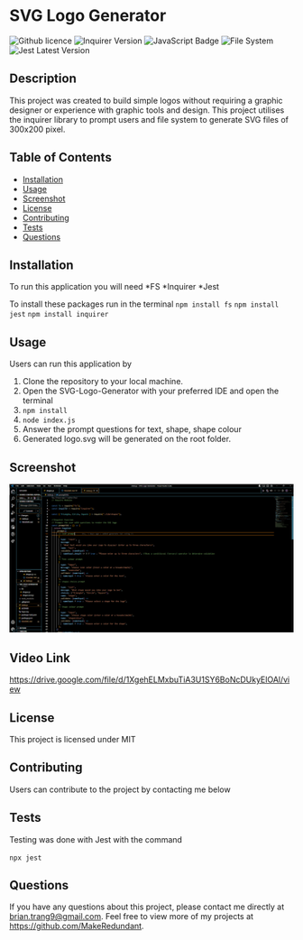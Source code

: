 # SVG Logo Generator

![Github licence](http://img.shields.io/badge/license-MIT-blue.svg)
![Inquirer Version](https://img.shields.io/badge/Inquirer-8.2.4-blue.svg)
![JavaScript Badge](https://img.shields.io/badge/JavaScript-100%25-yellow.svg)
![File System](https://img.shields.io/badge/File%20System-Implemented-green.svg)
![Jest Latest Version](https://img.shields.io/npm/v/jest/latest?label=Jest&color=red)

## Description

This project was created to build simple logos without requiring a graphic designer or
experience with graphic tools and design. This project utilises the inquirer library to prompt users and file system to generate SVG files of 300x200 pixel.

## Table of Contents

- [Installation](#installation)
- [Usage](#usage)
- [Screenshot](#screenshot)
- [License](#license)
- [Contributing](#contributing)
- [Tests](#tests)
- [Questions](#questions)

## Installation

To run this application you will need
*FS
*Inquirer
*Jest

To install these packages run in the terminal
`npm install fs`
`npm install jest`
`npm install inquirer`

## Usage
Users can run this application by
1. Clone the repository to your local machine.
2. Open the SVG-Logo-Generator with your preferred IDE and open the terminal
3. ```npm install```
4. ```node index.js```
5. Answer the prompt questions for text, shape, shape colour
6. Generated logo.svg will be generated on the root folder.

## Screenshot

![Logo GIF](assets/SVG%20Logo.gif)

## Video Link
https://drive.google.com/file/d/1XgehELMxbuTiA3U1SY6BoNcDUkyElOAl/view 
## License

This project is licensed under MIT

## Contributing

Users can contribute to the project by contacting me below

## Tests

Testing was done with Jest with the command 

```npx jest```

## Questions

If you have any questions about this project, please contact me directly at brian.trang9@gmail.com. Feel free to view more of my projects at https://github.com/MakeRedundant.
